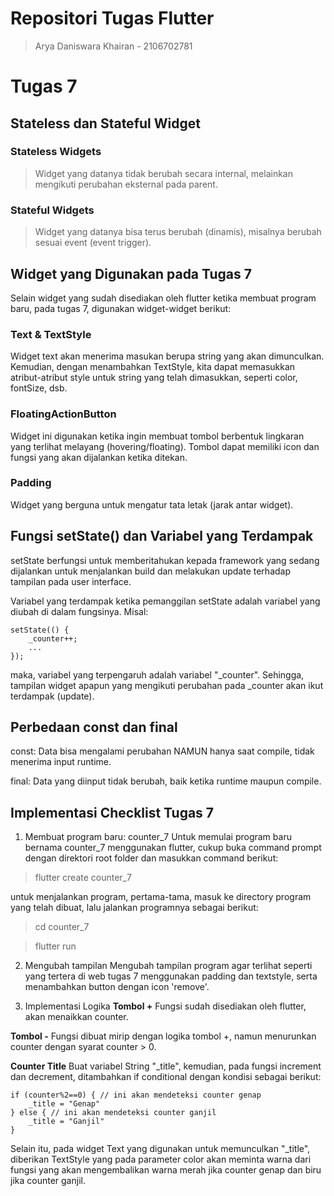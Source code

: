 # Repositori Tugas Flutter

> Arya Daniswara Khairan - 2106702781


# Tugas 7

## Stateless dan Stateful Widget
### Stateless Widgets
> Widget yang datanya tidak berubah secara internal, melainkan mengikuti perubahan eksternal pada parent.

### Stateful Widgets
> Widget yang datanya bisa terus berubah (dinamis), misalnya berubah sesuai event (event trigger).

## Widget yang Digunakan pada Tugas 7

Selain widget yang sudah disediakan oleh flutter ketika membuat program baru, pada tugas 7, digunakan widget-widget berikut:

### Text & TextStyle
Widget text akan menerima masukan berupa string yang akan dimunculkan. Kemudian, dengan menambahkan TextStyle, kita dapat memasukkan atribut-atribut style untuk string yang telah dimasukkan, seperti color, fontSize, dsb. 

### FloatingActionButton
Widget ini digunakan ketika ingin membuat tombol berbentuk lingkaran yang terlihat melayang (hovering/floating). Tombol dapat memiliki icon dan fungsi yang akan dijalankan ketika ditekan.

### Padding
Widget yang berguna untuk mengatur tata letak (jarak antar widget).

## Fungsi setState() dan Variabel yang Terdampak
setState berfungsi untuk memberitahukan kepada framework yang sedang dijalankan untuk menjalankan build dan melakukan update terhadap tampilan pada user interface.

Variabel yang terdampak ketika pemanggilan setState adalah variabel yang diubah di dalam fungsinya. Misal:

```
setState(() {
    _counter++;
    ...
});
```

maka, variabel yang terpengaruh adalah variabel "_counter". Sehingga, tampilan widget apapun yang mengikuti perubahan pada _counter akan ikut terdampak (update).

## Perbedaan const dan final
const: Data bisa mengalami perubahan NAMUN hanya saat compile, tidak menerima input runtime.

final: Data yang diinput tidak berubah, baik ketika runtime maupun compile.

## Implementasi Checklist Tugas 7
1. Membuat program baru: counter_7
Untuk memulai program baru bernama counter_7 menggunakan flutter, cukup buka command prompt dengan direktori root folder dan masukkan command berikut:
> flutter create counter_7

untuk menjalankan program, pertama-tama, masuk ke directory program yang telah dibuat, lalu jalankan programnya sebagai berikut:
> cd counter_7

> flutter run

2. Mengubah tampilan
Mengubah tampilan program agar terlihat seperti yang tertera di web tugas 7 menggunakan padding dan textstyle, serta menambahkan button dengan icon 'remove'.

3. Implementasi Logika
**Tombol +**
Fungsi sudah disediakan oleh flutter, akan menaikkan counter.

**Tombol -**
Fungsi dibuat mirip dengan logika tombol +, namun menurunkan counter dengan syarat counter > 0.

**Counter Title**
Buat variabel String "_title", kemudian, pada fungsi increment dan decrement, ditambahkan if conditional dengan kondisi sebagai berikut:

```
if (counter%2==0) { // ini akan mendeteksi counter genap
    _title = "Genap"
} else { // ini akan mendeteksi counter ganjil
    _title = "Ganjil"
}
```

Selain itu, pada widget Text yang digunakan untuk memunculkan "_title", diberikan TextStyle yang pada parameter color akan meminta warna dari fungsi yang akan mengembalikan warna merah jika counter genap dan biru jika counter ganjil.